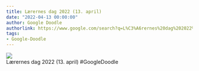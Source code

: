```yaml
---
title: Lærernes dag 2022 (13. april)
date: "2022-04-13 00:00:00"
author: Google Doodle
authorlink: https://www.google.com/search?q=L%C3%A6rernes%20dag%202022%20(13.%20april)
tags:
- Google-Doodle
---
```

<img src="https://www.google.com/logos/doodles/2022/teachers-day-2022-april-13-6753651837109388.2-law.gif" referrerpolicy="no-referrer"><br>Lærernes dag 2022 (13. april) #GoogleDoodle